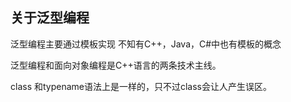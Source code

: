 ## 关于泛型编程
泛型编程主要通过模板实现
不知有C++，Java，C#中也有模板的概念

泛型编程和面向对象编程是C++语言的两条技术主线。





class 和typename语法上是一样的，只不过class会让人产生误区。